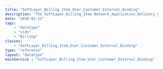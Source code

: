 ```yaml
---
title: "SoftLayer_Billing_Item_User_Customer_External_Binding"
description: "The SoftLayer_Billing_Item_Network_Application_Delivery_Controller data type describes the billing item related to an external authentication binding "
date: "2018-02-12"
tags:
    - "datatype"
    - "sldn"
    - "Billing"
classes:
    - "SoftLayer_Billing_Item_User_Customer_External_Binding"
type: "reference"
layout: "datatype"
mainService : "SoftLayer_Billing_Item_User_Customer_External_Binding"
---
```

